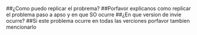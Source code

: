 ##¿Como puedo replicar el probrema?
##Porfavor explicanos como replicar el problema paso a apso y en que SO ocurre
##¿En que version de invie ocurre?
##Si este problema ocurre en todas las verciones porfavor tambien mencionarlo
